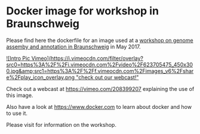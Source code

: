 # Docker image for workshop in Braunschweig

Please find here the dockerfile for an image used at a [workshop on genome assemby and annotation in Braunschweig](https://www.dsmz.de/home/news-and-events/events/genomics-workshop.html "website of the workshop hosted at DSMZ") in May 2017.

[![Intro Pic Vimeo](https://i.vimeocdn.com/filter/overlay?src0=https%3A%2F%2Fi.vimeocdn.com%2Fvideo%2F623705475_450x300.jpg&amp;src1=https%3A%2F%2Ff.vimeocdn.com%2Fimages_v6%2Fshare%2Fplay_icon_overlay.png "check out our webcast!"](https://vimeo.com/208399207)

Check out a webcast at https://vimeo.com/208399207 explaining the use of this image.

Also have a look at https://www.docker.com to learn about docker and how to use it.

Please visit  for information on the workshop.

